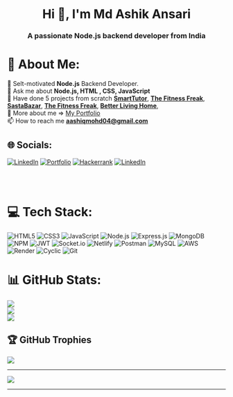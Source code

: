<!-- ### Hello 👋 -->

<h1 align="center">Hi 👋, I'm Md Ashik Ansari</h1>
<h3 align="center">A passionate Node.js backend developer from India</h3>

<!--
*Ashik0101/Ashik0101* is a ✨ special ✨ repository because its `README.md` (this file) appears on your GitHub profile.

Here are some ideas to get you started:

- 🔭 I’m currently working on ...
- 🌱 I’m currently learning ...
- 👯 I’m looking to collaborate on ...
- 🤔 I’m looking for help with ...
- 💬 Ask me about ...
- 📫 How to reach me: ...
- 😄 Pronouns: ...
- ⚡ Fun fact: ...
-->

# 💫 About Me:

🔭 Selt-motivated **Node.js** Backend Developer.<br>
🔭 Ask me about **Node.js, HTML , CSS, JavaScript** <br>
🤝 Have done 5 projects from scratch <a href="https://shiny-torrone-da7559.netlify.app/">**SmartTutor**</a>, <a href="https://magnificent-banoffee-fc6b46.netlify.app/">**The Fitness Freak**</a>, <a href="https://subtle-sprinkles-8f360b.netlify.app/">**SastaBazar**</a>, <a href="https://magnificent-banoffee-fc6b46.netlify.app/">**The Fitness Freak**</a>, <a href="https://hilarious-quokka-b627d9.netlify.app/">**Better Living Home**</a>,<br>
🔭 More about me => [My Portfolio](https://Ashik0101.github.io) <br/>
📫 How to reach me **aashiqmohd04@gmail.com**

## 🌐 Socials:

[![LinkedIn](https://img.shields.io/badge/LinkedIn-%230077B5.svg?logo=linkedin&logoColor=white)](https://www.linkedin.com/in/md-ashik-ansari-446a2424b/) [![Portfolio](https://img.shields.io/badge/Portfolio-%23000000.svg?style=for-the-badge&logo=firefox&logoColor=#FF7139)](https://Ashik0101.github.io)
[![Hackerrank](https://img.shields.io/badge/hackerrank-%230077B5.svg?logo=hackerrank&logoColor=white)](https://www.hackerrank.com/aashiqmohd04/)
[![LinkedIn](https://img.shields.io/badge/LeetCode-%230077B5.svg?logo=leetcode&logoColor=white)](https://leetcode.com/Md_Ashik01/)


<br/>
<br/>

# 💻 Tech Stack:

![HTML5](https://img.shields.io/badge/html5-%23E34F26.svg?style=for-the-badge&logo=html5&logoColor=white)
![CSS3](https://img.shields.io/badge/css3-%231572B6.svg?style=for-the-badge&logo=css3&logoColor=white)
![JavaScript](https://img.shields.io/badge/javascript-%23323330.svg?style=for-the-badge&logo=javascript&logoColor=%23F7DF1E)
![Node.js](https://img.shields.io/badge/Node.js-43853d?style=for-the-badge&logo=node.js&logoColor=white)
![Express.js](https://img.shields.io/badge/Express.js-000000?style=for-the-badge&logo=express&logoColor=white)
![MongoDB](https://img.shields.io/badge/MongoDB-white?style=for-the-badge&logo=mongodb&logoColor=4EA94B)
![NPM](https://img.shields.io/badge/NPM-%23000000.svg?style=for-the-badge&logo=npm&logoColor=white)
![JWT](https://img.shields.io/badge/JWT-black?style=for-the-badge&logo=JSON%20web%20tokens)
![Socket.io](https://img.shields.io/badge/Socket.io-black?style=for-the-badge&logo=socket.io&badgeColor=010101)
![Netlify](https://img.shields.io/badge/netlify-%23000000.svg?style=for-the-badge&logo=netlify&logoColor=#00C7B7)
![Postman](https://img.shields.io/badge/Postman-FF6C37?style=for-the-badge&logo=postman&logoColor=white)
![MySQL](https://img.shields.io/badge/mysql-%231572B6.svg?style=for-the-badge&logo=mysql&logoColor=white)
![AWS](https://img.shields.io/badge/aws-%23323330.svg?style=for-the-badge&logo=aws&logoColor=%23F7DF1E)
![Render](https://img.shields.io/badge/render-%23000000.svg?style=for-the-badge&logo=render&logoColor=#00C7B7)
![Cyclic](https://img.shields.io/badge/cyclic-%23000000.svg?style=for-the-badge&logo=cyclic.sh&logoColor=#00C7B7)
![Git](https://img.shields.io/badge/Git-FF6C37?style=for-the-badge&logo=git&logoColor=white)

# 📊 GitHub Stats:

![](https://github-readme-stats.vercel.app/api?username=Ashik0101&theme=radical&hide_border=false&include_all_commits=true&count_private=true)<br/>
![](https://github-readme-streak-stats.herokuapp.com/?user=Ashik0101&theme=radical&hide_border=false)<br/>
![](https://github-readme-stats.vercel.app/api/top-langs/?username=Ashik0101&theme=radical&hide_border=false&include_all_commits=true&count_private=true&layout=compact)

## 🏆 GitHub Trophies

![](https://github-profile-trophy.vercel.app/?username=Ashik0101&theme=radical&no-frame=false&no-bg=true&margin-w=4)

---

[![](https://visitcount.itsvg.in/api?id=Ashik0101&icon=7&color=0)](https://visitcount.itsvg.in)

---
